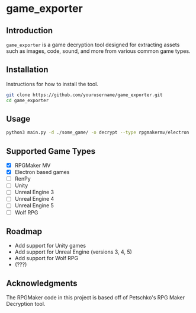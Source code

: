 # game_exporter

## Introduction
`game_exporter` is a game decryption tool designed for extracting assets such as images, code, sound, and more from various common game types.

## Installation
Instructions for how to install the tool.

```bash
git clone https://github.com/yourusername/game_exporter.git
cd game_exporter
```

## Usage

```bash
python3 main.py -d ./some_game/ -o decrypt --type rpgmakermv/electron
```

## Supported Game Types

- [x] RPGMaker MV
- [x] Electron based games
- [ ] RenPy
- [ ] Unity
- [ ] Unreal Engine 3
- [ ] Unreal Engine 4
- [ ] Unreal Engine 5
- [ ] Wolf RPG

## Roadmap

- Add support for Unity games
- Add support for Unreal Engine (versions 3, 4, 5)
- Add support for Wolf RPG
- (???)

## Acknowledgments

The RPGMaker code in this project is based off of Petschko's RPG Maker Decryption tool.

